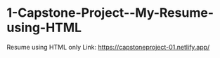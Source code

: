 # 1-Capstone-Project--My-Resume-using-HTML
Resume using HTML only
Link: https://capstoneproject-01.netlify.app/
